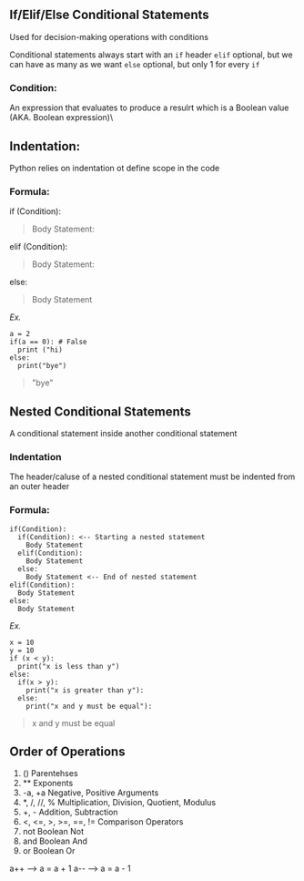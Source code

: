 ## If/Elif/Else Conditional Statements
Used for decision-making operations with conditions 

Conditional statements always start with an
`if` header
`elif` optional, but we can have as many as we want
`else` optional, but only 1 for every `if`

### Condition:
An expression that evaluates to produce a resulrt which is a Boolean value (AKA. Boolean expression)\

## Indentation:
Python relies on indentation ot define scope in the code

### Formula:
if (Condition):
> Body Statement:

elif (Condition):
> Body Statement:

else:
> Body Statement

*Ex.*
```
a = 2
if(a == 0): # False
  print ("hi)
else:
  print("bye")
```
> "bye"

## Nested Conditional Statements

A conditional statement inside another conditional statement

### Indentation

The header/caluse of a nested conditional statement must be indented from an outer header

### Formula:

```
if(Condition):
  if(Condition): <-- Starting a nested statement
    Body Statement
  elif(Condition):
    Body Statement
  else:
    Body Statement <-- End of nested statement
elif(Condition):
  Body Statement
else:
  Body Statement
```

*Ex.*

```
x = 10
y = 10
if (x < y):
  print("x is less than y")
else:
  if(x > y):
    print("x is greater than y"):
  else:
    print("x and y must be equal"):
```
  > x and y must be equal

## Order of Operations  

1. () Parentehses
2. ** Exponents
3. -a, +a Negative, Positive Arguments
4. *, /, //, % Multiplication, Division, Quotient, Modulus
5. +, - Addition, Subtraction
6. <, <=, >, >=, ==, != Comparison Operators
7. not Boolean Not
8. and Boolean And
9. or Boolean Or

a++ --> a = a + 1
a-- --> a = a - 1